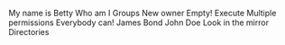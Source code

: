 My name is Betty
Who am I
Groups
New owner
Empty!
Execute
Multiple permissions
Everybody can!
James Bond
John Doe
Look in the mirror
Directories
